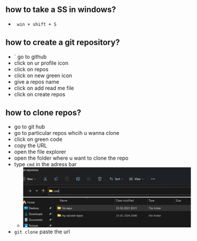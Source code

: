 ## how to take a SS in windows?
- ` win + shift + S`

## how to create a git repository?
- ` go to github 
- click on ur profile icon
- click on repos
- click on new green icon
- give a repos name
- click on add read me file
- click on create repos

## how to clone repos?
- go to git hub
- go to particular repos whcih u wanna clone
- click on  green code
- copy the URL
- open the file explorer 
- open the folder where u want to clone the repo
- type ` cmd ` in the adress bar 
    - ![alt text](image-2.png)
-  ` git clone ` paste the url

